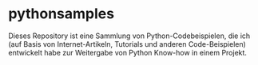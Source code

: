 # pythonsamples
Dieses Repository ist eine Sammlung von Python-Codebeispielen, die ich 
(auf Basis von Internet-Artikeln, Tutorials und anderen Code-Beispielen) 
entwickelt habe zur Weitergabe von Python Know-how in einem Projekt.
